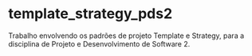# template_strategy_pds2
Trabalho envolvendo os padrões de projeto Template e Strategy, para a disciplina de Projeto e Desenvolvimento de Software 2.
